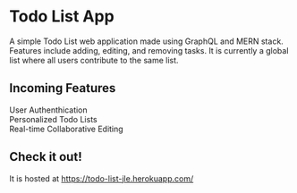# Todo List App
A simple Todo List web application made using GraphQL and MERN stack. Features include adding, editing, and removing tasks. It is currently a global list where all users contribute to the same list. <br>
## Incoming Features
User Authenthication <br>
Personalized Todo Lists <br>
Real-time Collaborative Editing
## Check it out!
It is hosted at https://todo-list-jle.herokuapp.com/
